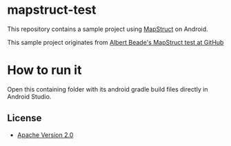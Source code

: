 # mapstruct-test

This repository contains a sample project using [MapStruct](http://mapstruct.org/) on Android.

This sample project originates from [Albert Beade's MapStruct test at GitHub](https://github.com/abeade/mapstruct-test)

# How to run it

Open this containing folder with its android gradle build files directly in Android Studio.

## License

* [Apache Version 2.0](http://www.apache.org/licenses/LICENSE-2.0.html)
